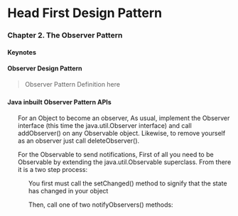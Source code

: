 # Head First Design Pattern
### Chapter 2. The Observer Pattern
#### Keynotes


#### Observer Design Pattern
> Observer Pattern Definition here
##### 
<ul></ul>
<ul></ul>


#### Java inbuilt Observer Pattern APIs
<ul> For an Object to become an observer, As usual, implement the Observer interface (this time the java.util.Observer interface) and call addObserver() on any Observable object. Likewise, to remove yourself as an observer just call deleteObserver().</ul>
<ul> For the Observable to send notifications, First of all you need to be Observable by extending the java.util.Observable superclass. From there it is a two step process:
<ul>You first must call the setChanged() method to signify that the state has changed in your object</ul>
<ul>Then, call one of two notifyObservers() methods:</ul>
</ul>